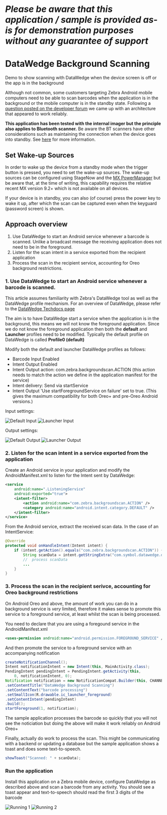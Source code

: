 *Please be aware that this application / sample is provided as-is for demonstration purposes without any guarantee of support*
=========================================================

# DataWedge Background Scanning
Demo to show scanning with DataWedge when the device screen is off or the app is in the background

Although not common, some customers targeting Zebra Android mobile computers need to be able to scan barcodes when the application is in the background or the mobile computer is in the standby state.  Following a [question posted on the developer forum](http://developer.zebra.com/forum/24851) we came up with an architecture that appeared to work reliably.

**This application has been tested with the internal imager but the principle also applies to Bluetooth scanner.**  Be aware the BT scanners have other considerations such as maintaining the connection when the device goes into standby.  See [here](https://developer.zebra.com/community/home/blog/2018/04/11/rs6000-recommended-settings-for-effective-power-management) for more information.

## Set Wake-up Sources
In order to wake up the device from a standby mode when the trigger button is pressed, you need to set the wake-up sources.  The wake-up sources can be configured using StageNow and the [MX PowerManager](https://techdocs.zebra.com/mx/powermgr/#wake-up-method) but be aware that, at the time of writing, this capability requires the relative recent MX version 9.2+ which is not available on all devices. 

If your device is in standby, you can also (of course) press the power key to wake it up, after which the scan can be captured even when the keyguard (password screen) is shown.

## Approach overview
1.  Use DataWedge to start an Android service whenever a barcode is scanned.  Unlike a broadcast message the receiving application does not need to be in the foreground.
2. Listen for the scan intent in a service exported from the recipient application
3. Process the scan in the recipient service, accounting for Oreo background restrictions.

### 1. Use DataWedge to start an Android service whenever a barcode is scanned.

This article assumes familiarity with Zebra's DataWedge tool as well as the DataWedge profile mechanism.  For an overview of DataWedge, please refer to the [DataWedge Techdocs page](https://techdocs.zebra.com/datawedge/latest/guide/overview/)

The aim is to have DataWedge start a service when the application is in the background, this means we will not know the foreground application.  Since we do not know the foreground application then both the **default** and **Launcher** profiles need to be modified.  Typically the default profile on DataWedge is called **Profile0 (default)**

Modify both the default and launcher DataWedge profiles as follows:
- Barcode Input Enabled
- Intent Output Enabled
- Intent Output action: com.zebra.backgroundscan.ACTION (this action needs to match the action we define in the application manifest for the service)
- Intent delivery: Send via startService
- Intent Output 'Use startForegroundService on failure' set to true.  (This gives the maximum compatibility for both Oreo+ and pre-Oreo Android versions.)

Input settings:

![Default Input](https://raw.githubusercontent.com/darryncampbell/DataWedge-Background-Scanning/master/screenshots/default-input.jpg)
![Launcher Input](https://raw.githubusercontent.com/darryncampbell/DataWedge-Background-Scanning/master/screenshots/launcher-input.jpg)

Output settings:

![Default Output](https://raw.githubusercontent.com/darryncampbell/DataWedge-Background-Scanning/master/screenshots/default-output.jpg)
![Launcher Output](https://raw.githubusercontent.com/darryncampbell/DataWedge-Background-Scanning/master/screenshots/launcher-output.jpg)

### 2. Listen for the scan intent in a service exported from the application

Create an Android service in your application and modify the AndroidManifest.xml to listen for the Intent sent by DataWedge:

```xml
<service
    android:name=".ListeningService"
    android:exported="true">
    <intent-filter>
        <action android:name="com.zebra.backgroundscan.ACTION" />
        <category android:name="android.intent.category.DEFAULT" />
    </intent-filter>
</service>
```

From the Android service, extract the received scan data.  In the case of an IntentService:

```java
@Override
protected void onHandleIntent(Intent intent) {
    if (intent.getAction().equals("com.zebra.backgroundscan.ACTION")) {
        String scanData = intent.getStringExtra("com.symbol.datawedge.data_string");
        //  process scanData
        ...
    }
}
```


### 3. Process the scan in the recipient serivce, accounting for Oreo background restrictions

On Android Oreo and above, the amount of work you can do in a background service is *very* limited, therefore it makes sense to promote this service to a foreground service, at least whilst the scan is being processed.

You need to declare that you are using a foregound service in the AndroidManifest.xml

```xml
<uses-permission android:name="android.permission.FOREGROUND_SERVICE" />
```

And then promote the service to a foreground service with an accompanying notification

```java
createNotificationChannel();
Intent notificationIntent = new Intent(this, MainActivity.class);
PendingIntent pendingIntent = PendingIntent.getActivity(this,
    0, notificationIntent, 0);
Notification notification = new NotificationCompat.Builder(this, CHANNEL_ID)
.setContentTitle("DataWedge Background Scanning")
.setContentText("barcode processing")
.setSmallIcon(R.drawable.ic_launcher_foreground)
.setContentIntent(pendingIntent)
.build();
startForeground(1, notification);
```

The sample application processes the barcode so quickly that you will not see the noticiation but doing the above will make it work reliably on Android Oreo+

Finally, actually do work to process the scan.  This might be communicating with a backend or updating a database but the sample application shows a toast and does some text-to-speech.

```java
showToast("Scanned: " + scanData);
```

### Run the application

Install this application on a Zebra mobile device, configure DataWedge as described above and scan a barcode from any activity.  You should see a toast appear and text-to-speech should read the first 3 digits of the barcode

![Running 1](https://raw.githubusercontent.com/darryncampbell/DataWedge-Background-Scanning/master/screenshots/launcher.jpg)
![Running 2](https://raw.githubusercontent.com/darryncampbell/DataWedge-Background-Scanning/master/screenshots/default.jpg)

